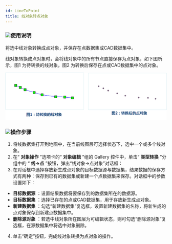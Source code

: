 ```yaml
---
id: LineToPoint
title: 线对象转点对象  
---  
```

### ![](../../../img/read.gif)使用说明

将选中线对象转换成点对象，并保存在点数据集或CAD数据集中。

线对象转换成点对象时，会将线对象中的所有节点直接保存为点对象，如下图所示，图1 为待转换的线对象，图2 为转换后保存在点或CAD数据集中的点对象。

![](img/LineToPoint1.png) 
  
### ![](../../../img/read.gif)操作步骤

  1. 将线数据集打开到地图中，在当前线图层可选择状态下，选中一个或多个线对象。 
  2. 在“ **对象操作** ”选项卡的“ **对象编辑** ”组的 Gallery 控件中，单击“ **类型转换** ”分组中的 “ **线->点** ”按钮，弹出“线对象->点对象”对话框： 
  3. 在对话框中选择存放新生成点对象的目标数据源与数据集，结果数据的保存方式有两种：保存到已有的数据集或新建一个点数据集来保存。对话框中的参数设置如下： 
  * **目标数据源** ：设置结果数据将要保存到的数据集所在的数据源。
  * **目标数据集** ：选择已存在的点或CAD数据集，用于存放新生成点对象。
  * **新建数据集** ：勾选“新建数据集”复选框，设置新建数据集的名称，将新生成的点对象保存到新建点数据集中。
  * **删除源对象** ：若选中线对象所在图层为可编辑状态，则可勾选“删除源对象”复选框，在源数据集中将选中对象删除。
  4. 单击“确定”按钮，完成线对象转换为点对象的操作。

